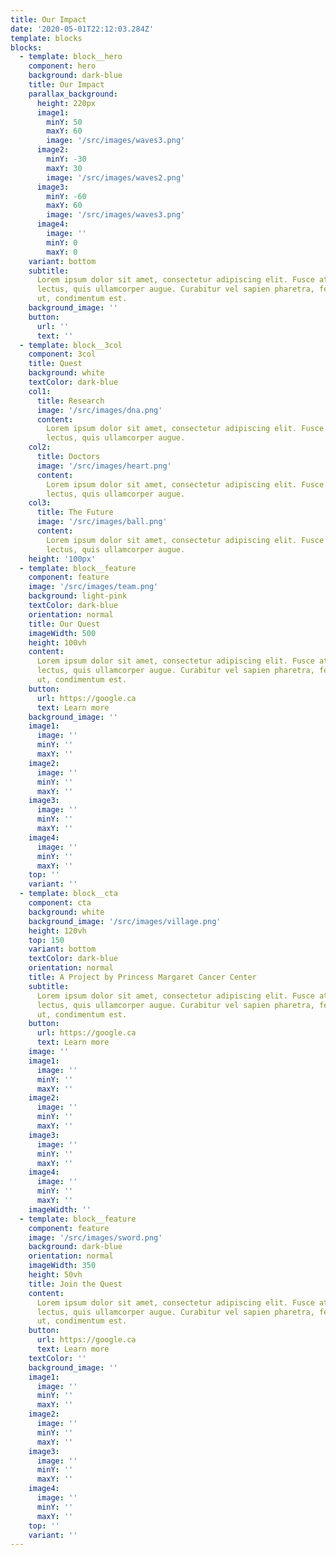 ```yaml
---
title: Our Impact
date: '2020-05-01T22:12:03.284Z'
template: blocks
blocks:
  - template: block__hero
    component: hero
    background: dark-blue
    title: Our Impact
    parallax_background:
      height: 220px
      image1:
        minY: 50
        maxY: 60
        image: '/src/images/waves3.png'
      image2:
        minY: -30
        maxY: 30
        image: '/src/images/waves2.png'
      image3:
        minY: -60
        maxY: 60
        image: '/src/images/waves3.png'
      image4:
        image: ''
        minY: 0
        maxY: 0
    variant: bottom
    subtitle:
      Lorem ipsum dolor sit amet, consectetur adipiscing elit. Fusce at vehicula
      lectus, quis ullamcorper augue. Curabitur vel sapien pharetra, fermentum elit
      ut, condimentum est.
    background_image: ''
    button:
      url: ''
      text: ''
  - template: block__3col
    component: 3col
    title: Quest
    background: white
    textColor: dark-blue
    col1:
      title: Research
      image: '/src/images/dna.png'
      content:
        Lorem ipsum dolor sit amet, consectetur adipiscing elit. Fusce at vehicula
        lectus, quis ullamcorper augue.
    col2:
      title: Doctors
      image: '/src/images/heart.png'
      content:
        Lorem ipsum dolor sit amet, consectetur adipiscing elit. Fusce at vehicula
        lectus, quis ullamcorper augue.
    col3:
      title: The Future
      image: '/src/images/ball.png'
      content:
        Lorem ipsum dolor sit amet, consectetur adipiscing elit. Fusce at vehicula
        lectus, quis ullamcorper augue.
    height: '100px'
  - template: block__feature
    component: feature
    image: '/src/images/team.png'
    background: light-pink
    textColor: dark-blue
    orientation: normal
    title: Our Quest
    imageWidth: 500
    height: 100vh
    content:
      Lorem ipsum dolor sit amet, consectetur adipiscing elit. Fusce at vehicula
      lectus, quis ullamcorper augue. Curabitur vel sapien pharetra, fermentum elit
      ut, condimentum est.
    button:
      url: https://google.ca
      text: Learn more
    background_image: ''
    image1:
      image: ''
      minY: ''
      maxY: ''
    image2:
      image: ''
      minY: ''
      maxY: ''
    image3:
      image: ''
      minY: ''
      maxY: ''
    image4:
      image: ''
      minY: ''
      maxY: ''
    top: ''
    variant: ''
  - template: block__cta
    component: cta
    background: white
    background_image: '/src/images/village.png'
    height: 120vh
    top: 150
    variant: bottom
    textColor: dark-blue
    orientation: normal
    title: A Project by Princess Margaret Cancer Center
    subtitle:
      Lorem ipsum dolor sit amet, consectetur adipiscing elit. Fusce at vehicula
      lectus, quis ullamcorper augue. Curabitur vel sapien pharetra, fermentum elit
      ut, condimentum est.
    button:
      url: https://google.ca
      text: Learn more
    image: ''
    image1:
      image: ''
      minY: ''
      maxY: ''
    image2:
      image: ''
      minY: ''
      maxY: ''
    image3:
      image: ''
      minY: ''
      maxY: ''
    image4:
      image: ''
      minY: ''
      maxY: ''
    imageWidth: ''
  - template: block__feature
    component: feature
    image: '/src/images/sword.png'
    background: dark-blue
    orientation: normal
    imageWidth: 350
    height: 50vh
    title: Join the Quest
    content:
      Lorem ipsum dolor sit amet, consectetur adipiscing elit. Fusce at vehicula
      lectus, quis ullamcorper augue. Curabitur vel sapien pharetra, fermentum elit
      ut, condimentum est.
    button:
      url: https://google.ca
      text: Learn more
    textColor: ''
    background_image: ''
    image1:
      image: ''
      minY: ''
      maxY: ''
    image2:
      image: ''
      minY: ''
      maxY: ''
    image3:
      image: ''
      minY: ''
      maxY: ''
    image4:
      image: ''
      minY: ''
      maxY: ''
    top: ''
    variant: ''
---
```

